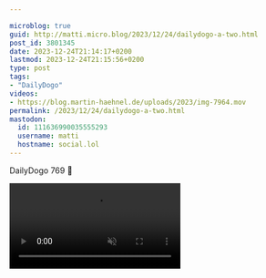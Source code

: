 ```yaml
---

microblog: true
guid: http://matti.micro.blog/2023/12/24/dailydogo-a-two.html
post_id: 3801345
date: 2023-12-24T21:14:17+0200
lastmod: 2023-12-24T21:15:56+0200
type: post
tags:
- "DailyDogo"
videos:
- https://blog.martin-haehnel.de/uploads/2023/img-7964.mov
permalink: /2023/12/24/dailydogo-a-two.html
mastodon:
  id: 111636990035555293
  username: matti
  hostname: social.lol
---
```

DailyDogo 769 🐶

<video src="https://blog.martin-haehnel.de/uploads/2023/img-7964.mov" muted autoplay></video>
